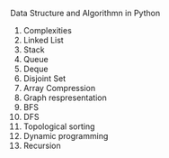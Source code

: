Data Structure and Algorithmn in Python
<ol>
<li>Complexities</li>
<li>Linked List</li>
<li>Stack</li>
<li>Queue</li>
<li>Deque</li>
<li>Disjoint Set</li>
<li>Array Compression</li>
 <li>Graph respresentation</li>
 <li>BFS</li>
 <li>DFS</li>
 <li>Topological sorting</li>
 <li>Dynamic programming</li>
 <li>Recursion</li>
<ol>
